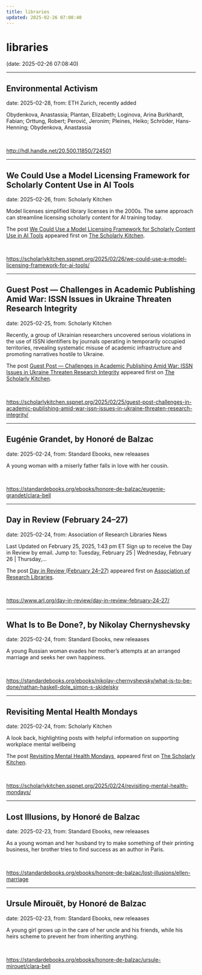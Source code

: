 ```yaml
---
title: libraries
updated: 2025-02-26 07:08:40
---
```


# libraries

(date: 2025-02-26 07:08:40)

---

## Environmental Activism

date: 2025-02-28, from: ETH Zurich, recently added

Obydenkova, Anastassia; Plantan, Elizabeth; Loginova, Arina
Burkhardt, Fabian; Orttung, Robert; Perović, Jeronim; Pleines, Heiko; Schröder, Hans-Henning; Obydenkova, Anastassia 

<br> 

<http://hdl.handle.net/20.500.11850/724501>

---

## We Could Use a Model Licensing Framework for Scholarly Content Use in AI Tools

date: 2025-02-26, from: Scholarly Kitchen

<p>Model licenses simplified library licenses in the 2000s. The same approach can streamline licensing scholarly content for AI training today.</p>
<p>The post <a href="https://scholarlykitchen.sspnet.org/2025/02/26/we-could-use-a-model-licensing-framework-for-ai-tools/">We Could Use a Model Licensing Framework for Scholarly Content Use in AI Tools</a> appeared first on <a href="https://scholarlykitchen.sspnet.org">The Scholarly Kitchen</a>.</p>
 

<br> 

<https://scholarlykitchen.sspnet.org/2025/02/26/we-could-use-a-model-licensing-framework-for-ai-tools/>

---

## Guest Post — Challenges in Academic Publishing Amid War: ISSN Issues in Ukraine Threaten Research Integrity

date: 2025-02-25, from: Scholarly Kitchen

<p>Recently, a group of Ukrainian researchers uncovered serious violations in the use of ISSN identifiers by journals operating in temporarily occupied territories, revealing systematic misuse of academic infrastructure and promoting narratives hostile to Ukraine.</p>
<p>The post <a href="https://scholarlykitchen.sspnet.org/2025/02/25/guest-post-challenges-in-academic-publishing-amid-war-issn-issues-in-ukraine-threaten-research-integrity/">Guest Post &#8212; Challenges in Academic Publishing Amid War: ISSN Issues in Ukraine Threaten Research Integrity</a> appeared first on <a href="https://scholarlykitchen.sspnet.org">The Scholarly Kitchen</a>.</p>
 

<br> 

<https://scholarlykitchen.sspnet.org/2025/02/25/guest-post-challenges-in-academic-publishing-amid-war-issn-issues-in-ukraine-threaten-research-integrity/>

---

## Eugénie Grandet, by Honoré de Balzac

date: 2025-02-24, from: Standard Ebooks, new releaases

A young woman with a miserly father falls in love with her cousin. 

<br> 

<https://standardebooks.org/ebooks/honore-de-balzac/eugenie-grandet/clara-bell>

---

## Day in Review (February 24–27)

date: 2025-02-24, from: Association of Research Libraries News

<p>Last Updated on February 25, 2025, 1:43 pm ET Sign up to receive the Day in Review by email. Jump to: Tuesday, February 25 &#124; Wednesday, February 26 &#124; Thursday,...</p>
<p>The post <a href="https://www.arl.org/day-in-review/day-in-review-february-24-27/">Day in Review (February 24–27)</a> appeared first on <a href="https://www.arl.org">Association of Research Libraries</a>.</p>
 

<br> 

<https://www.arl.org/day-in-review/day-in-review-february-24-27/>

---

## What Is to Be Done?, by Nikolay Chernyshevsky

date: 2025-02-24, from: Standard Ebooks, new releaases

A young Russian woman evades her mother’s attempts at an arranged marriage and seeks her own happiness. 

<br> 

<https://standardebooks.org/ebooks/nikolay-chernyshevsky/what-is-to-be-done/nathan-haskell-dole_simon-s-skidelsky>

---

## Revisiting Mental Health Mondays

date: 2025-02-24, from: Scholarly Kitchen

<p>A look back, highlighting posts with helpful information on supporting workplace mental wellbeing</p>
<p>The post <a href="https://scholarlykitchen.sspnet.org/2025/02/24/revisiting-mental-health-mondays/">Revisiting Mental Health Mondays </a> appeared first on <a href="https://scholarlykitchen.sspnet.org">The Scholarly Kitchen</a>.</p>
 

<br> 

<https://scholarlykitchen.sspnet.org/2025/02/24/revisiting-mental-health-mondays/>

---

## Lost Illusions, by Honoré de Balzac

date: 2025-02-23, from: Standard Ebooks, new releaases

As a young woman and her husband try to make something of their printing business, her brother tries to find success as an author in Paris. 

<br> 

<https://standardebooks.org/ebooks/honore-de-balzac/lost-illusions/ellen-marriage>

---

## Ursule Mirouët, by Honoré de Balzac

date: 2025-02-23, from: Standard Ebooks, new releaases

A young girl grows up in the care of her uncle and his friends, while his heirs scheme to prevent her from inheriting anything. 

<br> 

<https://standardebooks.org/ebooks/honore-de-balzac/ursule-mirouet/clara-bell>


